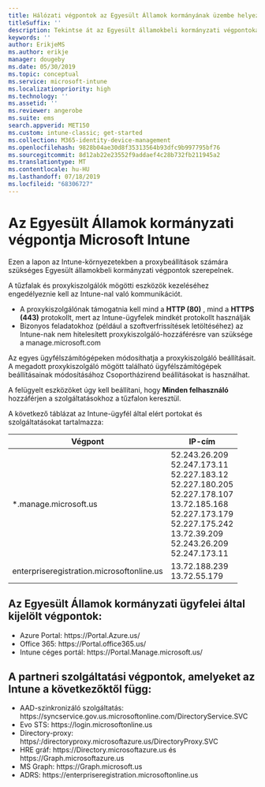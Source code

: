 ```yaml
---
title: Hálózati végpontok az Egyesült Államok kormányának üzembe helyezéséhez – Microsoft Intune
titleSuffix: ''
description: Tekintse át az Egyesült államokbeli kormányzati végpontokat az Intune-ban.
keywords: ''
author: ErikjeMS
ms.author: erikje
manager: dougeby
ms.date: 05/30/2019
ms.topic: conceptual
ms.service: microsoft-intune
ms.localizationpriority: high
ms.technology: ''
ms.assetid: ''
ms.reviewer: angerobe
ms.suite: ems
search.appverid: MET150
ms.custom: intune-classic; get-started
ms.collection: M365-identity-device-management
ms.openlocfilehash: 9828b04ae30d8f35313564b93dfc9b997795bf76
ms.sourcegitcommit: 8d12ab22e23552f9addaef4c28b732fb211945a2
ms.translationtype: MT
ms.contentlocale: hu-HU
ms.lasthandoff: 07/18/2019
ms.locfileid: "68306727"
---
```

# <a name="us-government-endpoints-for-microsoft-intune"></a>Az Egyesült Államok kormányzati végpontja Microsoft Intune

Ezen a lapon az Intune-környezetekben a proxybeállítások számára szükséges Egyesült államokbeli kormányzati végpontok szerepelnek.

A tűzfalak és proxykiszolgálók mögötti eszközök kezeléséhez engedélyeznie kell az Intune-nal való kommunikációt.

- A proxykiszolgálónak támogatnia kell mind a **HTTP (80)** , mind a **HTTPS (443)** protokollt, mert az Intune-ügyfelek mindkét protokollt használják
- Bizonyos feladatokhoz (például a szoftverfrissítések letöltéséhez) az Intune-nak nem hitelesített proxykiszolgáló-hozzáférésre van szüksége a manage.microsoft.com

Az egyes ügyfélszámítógépeken módosíthatja a proxykiszolgáló beállításait. A megadott proxykiszolgáló mögött található ügyfélszámítógépek beállításainak módosításához Csoportházirend beállításokat is használhat.

A felügyelt eszközöket úgy kell beállítani, hogy **Minden felhasználó** hozzáférjen a szolgáltatásokhoz a tűzfalon keresztül.

A következő táblázat az Intune-ügyfél által elért portokat és szolgáltatásokat tartalmazza:

|**Végpont**|**IP-cím**|
|---------------------|-----------|
|*.manage.microsoft.us | 52.243.26.209 <br> 52.247.173.11 <br> 52.227.183.12 <br>52.227.180.205 <br> 52.227.178.107 <br> 13.72.185.168 <br> 52.227.173.179 <br> 52.227.175.242 <br> 13.72.39.209 <br> 52.243.26.209 <br> 52.247.173.11 |
| enterpriseregistration.microsoftonline.us | 13.72.188.239 <br> 13.72.55.179 |

## <a name="us-government-customer-designated-endpoints"></a>Az Egyesült Államok kormányzati ügyfelei által kijelölt végpontok:
- Azure Portal: https:\//Portal.Azure.us/ 
- Office 365: https:\//Portal.office365.us/ 
- Intune céges portál: https:\//Portal.Manage.microsoft.us/ 

## <a name="partner-service-endpoints-that-intune-depends-on"></a>A partneri szolgáltatási végpontok, amelyeket az Intune a következőktől függ:
- AAD-szinkronizáló szolgáltatás: https:\//syncservice.gov.us.microsoftonline.com/DirectoryService.SVC
- Evo STS: https:\//login.microsoftonline.us
- Directory-proxy: https\/:/directoryproxy.microsoftazure.us/DirectoryProxy.SVC
- HRE gráf: https:\//Directory.microsoftazure.us és https:\//Graph.microsoftazure.us
- MS Graph: https:\//Graph.microsoft.us
- ADRS: https:\//enterpriseregistration.microsoftonline.us
